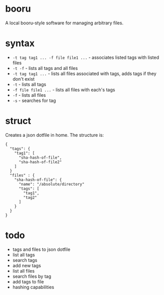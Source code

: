 # booru
A local booru-style software for managing arbitrary files.

# syntax

* `-t tag tag1 ... -f file file1 ...` - associates listed tags with listed files
* `-t -f` - lists all tags and all files
* `-t tag tag1 ...` - lists all files associated with tags, adds tags if they don't exist
* `-t` - lists all tags
* `-f file file1 ...` - lists all files with each's tags
* `-f` - lists all files
* `-s` - searches for tag

# struct

Creates a json dotfile in home. The structure is:

```
{
  "tags": {
    "tag1": [
      "sha-hash-of-file",
      "sha-hash-of-file2"
    ]
  }
  "files" : {
    "sha-hash-of-file": {
      "name": "/absolute/directory"
      "tags": [
        "tag1",
        "tag2"
      ]
    }
  }
}
```

# todo

* tags and files to json dotfile
* list all tags
* search tags
* add new tags
* list all files
* search files by tag
* add tags to file
* hashing capabilities
